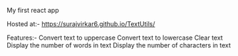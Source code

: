 My first react app

Hosted at:- https://surajvirkar6.github.io/TextUtils/

Features:-
Convert text to uppercase
Convert text to lowercase
Clear text
Display the number of words in text
Display the number of characters in text
